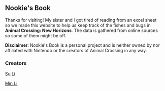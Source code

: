 ## Nookie's Book

Thanks for visiting! My sister and I got tired of reading from an excel sheet so we made this website to help us keep track of the fishes and bugs in **Animal Crossing: New Horizons**. The data is gathered from online sources so some of them might be off.

**Disclaimer**: Nookie's Book is a personal project and is neither owned by nor affiliated with Nintendo or the creators of Animal Crossing in any way.

### Creators

[Su Li](https://lisuying.com)

[Min Li](https://www.behance.net/minzli)